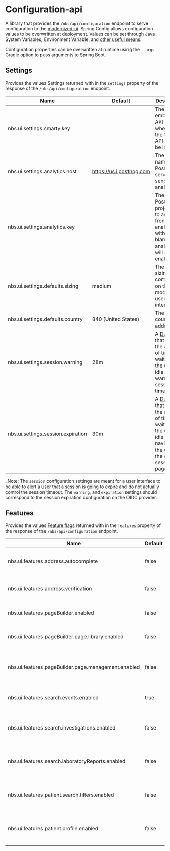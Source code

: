 # Configuration-api

A library that provides the `/nbs/api/configuration` endpoint to serve configuration to
the [modernized-ui](/apps/modernization-ui/). Spring Config allows configuration values to be overwritten at deployment.
Values can be set through Java System Variables, Environment Variable,
and [other useful means](https://docs.spring.io/spring-boot/reference/features/external-config.html).

Configuration properties can be overwritten at runtime using the `--args` Gradle option to pass arguments to Spring
Boot.

## Settings

Provides the values Settings returned with in the `settings` property of
the response of the `/nbs/api/configuration` endpoint.

| Name                               | Default                  | Description                                                                                                                                                                                                                                                                                     |
| ---------------------------------- | ------------------------ | ----------------------------------------------------------------------------------------------------------------------------------------------------------------------------------------------------------------------------------------------------------------------------------------------- |
| nbs.ui.settings.smarty.key         |                          | The embedded API key, when blank the Smarty API will not be invoked.                                                                                                                                                                                                                            |
| nbs.ui.settings.analytics.host     | https://us.i.posthog.com | The host name of the PostHog server to send analytics to.                                                                                                                                                                                                                                       |
| nbs.ui.settings.analytics.key      |                          | The PostHog project key to associate frontend analytics with, when blank analytics will not be enabled.                                                                                                                                                                                         |
| nbs.ui.settings.defaults.sizing    | medium                   | The default sizing of components on the modernized user interface.                                                                                                                                                                                                                              |
| nbs.ui.settings.defaults.country   | 840 (United States)      | The default country for addresses.                                                                                                                                                                                                                                                              |
| nbs.ui.settings.session.warning    | 28m                      | A [Duration](https://docs.spring.io/spring-boot/reference/features/external-config.html#features.external-config.typesafe-configuration-properties.conversion.durations) that defines the amount of time to wait while the user is idle before warning of session timeout                       |
| nbs.ui.settings.session.expiration | 30m                      | A [Duration](https://docs.spring.io/spring-boot/reference/features/external-config.html#features.external-config.typesafe-configuration-properties.conversion.durations) that defines the amount of time to wait while the user is idle before navigating the user to the expired session page. |

\_Note: The `session` configuration settings are meant for a user interface to be able to alert a user that a session is
going to expire and do not actually control the session timeout. The `warning`, and `expiration` settings should
correspond to the session expiration configuration on the OIDC provider.

## Features

Provides the values [Feature flags](/documentation/feature-flags/README.md) returned with in the `features` property of
the response of the `/nbs/api/configuration` endpoint.

| Name                                                | Default | Description                                         |
| --------------------------------------------------- | ------- | --------------------------------------------------- |
| nbs.ui.features.address.autocomplete                | false   | Enables the address autocomplete feature            |
| nbs.ui.features.address.verification                | false   | Enables the address verification feature            |
| nbs.ui.features.pageBuilder.enabled                 | false   | Enables the PageBuilder feature                     |
| nbs.ui.features.pageBuilder.page.library.enabled    | false   | Enables the PageBuilder Page Library feature        |
| nbs.ui.features.pageBuilder.page.management.enabled | false   | Enables the PageBuilder Page Management feature     |
| nbs.ui.features.search.events.enabled               | true    | Enables access to NBS6 Event Search                 |
| nbs.ui.features.search.investigations.enabled       | false   | Enables access to modernized Investigation search   |
| nbs.ui.features.search.laboratoryReports.enabled    | false   | Enables access to modernized Laboratory search      |
| nbs.ui.features.patient.search.filters.enabled      | false   | Enables access to modernized Patient search filters |
| nbs.ui.features.patient.profile.enabled             | false   | Enables access to modernized Patient Profile        |
